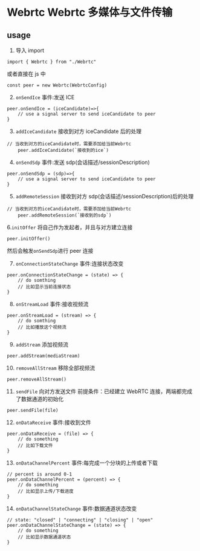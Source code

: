 # Webrtc Webrtc 多媒体与文件传输

## usage

1. 导入 import

```
import { Webrtc } from "./Webrtc"
```

或者直接在 js 中

```
const peer = new Webrtc(WebrtcConfig)
```

2. `onSendIce` 事件:发送 ICE

```
peer.onSendIce = (iceCandidate)=>{
    // use a signal server to send iceCandidate to peer
}
```

3. `addIceCandidate` 接收到对方 iceCandidate 后的处理

```
// 当收到对方的iceCandidate时，需要添加给当前Webrtc
    peer.addIceCandidate(`接收到的ice`)
```

4. `onSendSdp` 事件:发送 sdp(会话描述/sessionDescription)

```
peer.onSendSdp = (sdp)=>{
    // use a signal server to send iceCandidate to peer
}
```

5. `addRemoteSession` 接收到对方 sdp(会话描述/sessionDescription)后的处理

```
// 当收到对方的iceCandidate时，需要添加给当前Webrtc
    peer.addRemoteSession(`接收到的sdp`)
```

6.`initOffer` 将自己作为发起者，并且与对方建立连接

```
peer.initOffer()
```

然后会触发`onSendSdp`进行 peer 连接

7. `onConnectionStateChange` 事件:连接状态改变

```
peer.onConnectionStateChange = (state) => {
    // do somthing
    // 比如显示当前连接状态
}
```

8. `onStreamLoad` 事件:接收视频流

```
peer.onStreamLoad = (stream) => {
    // do somthing
    // 比如播放这个视频流
}
```

9. `addStream` 添加视频流

```
peer.addStream(mediaStream)
```

10. `removeAllStream` 移除全部视频流

```
peer.removeAllStream()
```

11. `sendFile` 向对方发送文件
    前提条件：已经建立 WebRTC 连接，两端都完成了数据通道的初始化

```
peer.sendFile(file)
```

12. `onDataReceive` 事件:接收到文件

```
peer.onDataReceive = (file) => {
    // do something
    // 比如下载文件
}
```

13. `onDataChannelPercent` 事件:每完成一个分块的上传或者下载

```
// percent is around 0-1
peer.onDataChannelPercent = (percent) => {
    // do something
    // 比如显示上传/下载进度
}
```

14. `onDataChannelStateChange` 事件:数据通道状态改变

```
// state: "closed" | "connecting" | "closing" | "open"
peer.onDataChannelStateChange = (state) => {
    // do something
    // 比如显示数据通道状态
}
```
